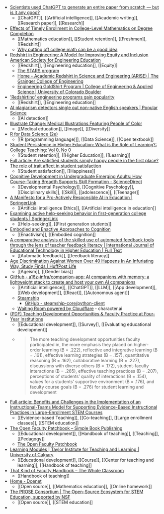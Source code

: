 - [Scientists used ChatGPT to generate an entire paper from scratch — but is it any good?](https://www.nature.com/articles/d41586-023-02218-z)
	- [[ChatGPT]], [[Artificial intelligence]], [[Academic writing]], [[Research paper]], [[Research]]
- [Effects of Timely Enrollment in College-Level Mathematics on Degree Completion](https://journals.sagepub.com/doi/10.1177/1521025120973949)
	- [[Mathematics education]], [[Student retention]], [[Freshmen]], [[Redshirt]]
	- [Why putting off college math can be a good idea](https://theconversation.com/why-putting-off-college-math-can-be-a-good-idea-205284)
- [Redshirt in Engineering: A Model for Improving Equity and Inclusion American Society for Engineering Education](https://monolith.asee.org/public/conferences/113/papers/21706/view)
	- [[Redshirt]], [[Engineering education]], [[Equity]]
	- [The STARS program](https://www.engr.washington.edu/stars)
	- [Home - Academic Redshirt in Science and Engineering (ARISE) | The Grainger College of Engineering](https://students.grainger.illinois.edu/arise/home/)
	- [Engineering GoldShirt Program | College of Engineering & Applied Science | University of Colorado Boulder](https://www.colorado.edu/engineering/goldshirt)
- ['Redshirting' engineering programs gain popularity](https://www.insidehighered.com/news/2013/05/20/redshirting-engineering-programs-gain-popularity)
	- [[Redshirt]], [[Engineering education]]
- [AI plagiarism detectors single out non-native English speakers | Popular Science](https://www.popsci.com/technology/ai-bias-plagiarism-non-native-english-speakers/)
	- [[AI detection]]
- [Illustrate Change: Medical Illustrations Featuring People of Color](https://www.illustratechange.com/)
	- [[Medical education]], [[Image]], [[Diversity]]
- [R for Data Science (2e)](https://r4ds.hadley.nz/)
	- [[R (programming language)]], [[Data Science]], [[Open textbook]]
- [Student Persistence in Higher Education: What is the Role of Learning?: College Teaching: Vol 0, No 0](https://www.tandfonline.com/doi/abs/10.1080/87567555.2023.2228443)
	- [[Student retention]], [[Higher Education]], [[Learning]]
- [Full article: Are satisfied students simply happy people in the first place? The role of trait affect in student satisfaction](https://www.tandfonline.com/doi/full/10.1080/02602938.2023.2230386)
	- [[Student satisfaction]], [[Happiness]]
- [Cognitive Development in Undergraduate Emerging Adults: How Course-Taking Breadth Supports Skill Formation - ScienceDirect](https://www.sciencedirect.com/science/article/abs/pii/S0361476X23000607?dgcid=raven_sd_aip_email)
	- [[Developmental Psychology]], [[Cognitive Psychology]], [[Disciplinary skills]], [[Skill]], [[adolescence]], [[Teenager]]
- [A Manifesto for a Pro-Actively Responsible AI in Education | SpringerLink](https://link.springer.com/article/10.1007/s40593-023-00346-1)
	- [[Artificial intelligence Ethics]], [[Artificial intelligence in education]]
- [Examining active help-seeking behavior in first-generation college students | SpringerLink](https://link.springer.com/article/10.1007/s11218-023-09794-y)
	- [[Help-seeking]], [[First generation students]]
- [Embodied and Enactive Approaches to Cognition](https://www.cambridge.org/core/elements/embodied-and-enactive-approaches-to-cognition/FFAB4E136E12255CD3139A87ECB2DCAD)
	- [[Enactivism]], [[Embodied cognition]]
- [A comparative analysis of the skilled use of automated feedback tools through the lens of teacher feedback literacy | International Journal of Educational Technology in Higher Education | Full Text](https://educationaltechnologyjournal.springeropen.com/articles/10.1186/s41239-023-00410-9)
	- [[Automatic feedback]], [[feedback literacy]]
- [Age Discrimination Against Women Over 40 Happens In An Infuriating Way, Study Finds | HuffPost Life](https://www.huffpost.com/entry/age-discrimination-women_l_64ac0fe0e4b02fb0e6f9d516)
	- [[Ageism]], [[Gender bias]]
- [GitHub - a16z-infra/companion-app: AI companions with memory: a lightweight stack to create and host your own AI companions](https://github.com/a16z-infra/companion-app)
	- [[Artificial intelligence]], [[ChatGPT]], [[LLM]], [[App development]], [[Web development]], [[React]], [[Autonomous agent]]
	- [Steamship](https://www.steamship.com/)
		- [GitHub - steamship-core/python-client](https://github.com/steamship-core/python-client)
	- [Waiting Room powered by Cloudflare](https://beta.character.ai/) - character.ai
- [(PDF) Teaching Development Opportunities & Faculty Practice at Four-Year Institutions](https://www.researchgate.net/publication/356114653_Teaching_Development_Opportunities_Faculty_Practice_at_Four-Year_Institutions)
	- [[Educational development]], [[Survey]], [[Evaluating educational development]]
	- >The more teaching development opportunities faculty participated in, the more emphasis they placed on higher-order learning (B = .222), reflective and integrative learning (B = .161), effective learning strategies (B = .157), quantitative reasoning (B = .162), collaborative learning (B = .227), discussions with diverse others (B = .172), student-faculty interactions (B = .265), effective teaching practices (B = .207), perceptions of students’ quality of interactions (B = .154), values for a students’ supportive environment (B = .176), and faculty course goals (B = .276) for student learning and development
- [Full article: Benefits and Challenges in the Implementation of an Instructional-Teams Model for Supporting Evidence-Based Instructional Practices in Large-Enrollment STEM Courses](https://www.tandfonline.com/doi/full/10.1080/87567555.2021.1996323)
	- [[Evidence-based Teaching]], [[Co-teaching]], [[Large enrollment classes]], [[STEM education]]
- [The Open Faculty Patchbook – Simple Book Publishing](https://pressbooks.pub/facultypatchbook/)
	- [[Educational development]], [[Handbook of teaching]], [[Teaching]], [[Pedagogy]]
	- [The Open Faculty Patchbook](https://openfacultypatchbook.org/)
- [Learning Modules | Taylor Institute for Teaching and Learning | University of Calgary](https://taylorinstitute.ucalgary.ca/resources/learning-modules)
	- [[Educational development]], [[Course]], [[Center for teaching and learning]], [[Handbook of teaching]]
- [That Kind of Faculty Handbook – The Whole Classroom](https://thewholeclassroom.com/2019/12/26/that-kind-of-faculty-handbook/)
	- [[Handbook of teaching]]
- [Home - Doenet](https://www.doenet.org/)
	- [[Open source]], [[Mathematics education]], [[Online homework]]
- [The PROSE Consortium | The Open-Source Ecosystem for STEM Education, supported by NSF](https://prose.runestone.academy/)
	- [[Open source]], [[STEM education]]
-